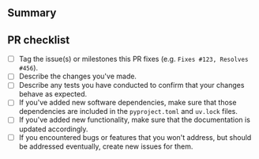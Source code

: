 <!--
Many thanks for contributing to Arcadia-Science/arcadia-microscopy-tools! 🎉

Please fill in the appropriate checklist below (delete whatever is not relevant).
These are the most common things requested on pull requests (PRs).
-->

## Summary


## PR checklist

- [ ] Tag the issue(s) or milestones this PR fixes (e.g. `Fixes #123, Resolves #456`).
- [ ] Describe the changes you've made.
- [ ] Describe any tests you have conducted to confirm that your changes behave as expected.
- [ ] If you've added new software dependencies, make sure that those dependencies are included in the `pyproject.toml` and `uv.lock` files.
- [ ] If you've added new functionality, make sure that the documentation is updated accordingly.
- [ ] If you encountered bugs or features that you won't address, but should be addressed eventually, create new issues for them.
